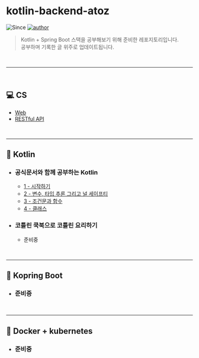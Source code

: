 # kotlin-backend-atoz

![Since](https://img.shields.io/badge/since-2022.02.02-9866FF.svg?style=flat-square)
[![author](https://img.shields.io/badge/author-devkwonsehoon-0066FF.svg?style=flat-square)](https://velog.io/@devkwonsehoon)

> Kotlin + Spring Boot 스택을 공부해보기 위해 준비한 레포지토리입니다. <br>
> 공부하며 기록한 글 위주로 업데이트됩니다.

<br>

---

<br>

## 💻 CS
- [Web](https://velog.io/@devkwonsehoon/Web%EC%9D%84-ARABOZA-1)
- [RESTful API](https://velog.io/@devkwonsehoon/What-is-RESTful)

<br>

---

## 🦖 Kotlin

- ### 공식문서와 함께 공부하는 Kotlin

    - [1 - 시작하기](https://velog.io/@devkwonsehoon/Kotlin-%EA%B3%B5%EC%8B%9D%EB%AC%B8%EC%84%9C%EB%A1%9C-%EC%B9%9C%ED%95%B4%EC%A7%80%EA%B8%B0-1)
    - [2 - 변수, 타입 추론 그리고 널 세이프티](https://velog.io/@devkwonsehoon/Kotlin-%EA%B3%B5%EC%8B%9D%EB%AC%B8%EC%84%9C%EB%A1%9C-%EC%B9%9C%ED%95%B4%EC%A7%80%EA%B8%B0-2)
    - [3 - 조건문과 함수](https://velog.io/@devkwonsehoon/Kotlin-%EA%B3%B5%EC%8B%9D%EB%AC%B8%EC%84%9C%EB%A1%9C-%EC%B9%9C%ED%95%B4%EC%A7%80%EA%B8%B0-3)
    - [4 - 클래스](https://velog.io/@devkwonsehoon/Kotlin-%EA%B3%B5%EC%8B%9D%EB%AC%B8%EC%84%9C%EB%A1%9C-%EC%B9%9C%ED%95%B4%EC%A7%80%EA%B8%B0-4)

- ### 코틀린 쿡북으로 코틀린 요리하기

  - 준비중
  
  
<br>

---

## 🚀 Kopring Boot

- ### 준비중

<br>

---

## 🐳 Docker + kubernetes

- ### 준비중
